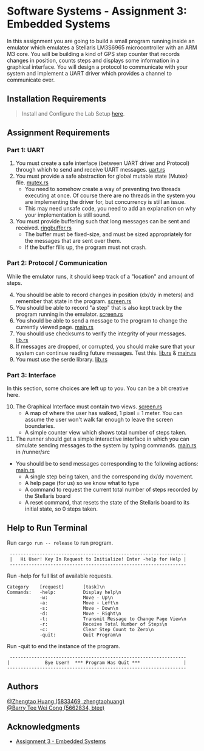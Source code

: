 # Software Systems - Assignment 3: Embedded Systems

In this assignment you are going to build a small program running inside an emulator which emulates a Stellaris LM3S6965 microcontroller with an ARM M3 core.
You will be building a kind of GPS step counter that records changes in position, counts steps and displays some information in a graphical interface.
You will design a protocol to communicate with your system and implement a UART driver which provides a channel to communicate over.

## Installation Requirements
> Install and Configure the Lab Setup [here](https://cese.pages.ewi.tudelft.nl/software-systems/part-1/assignments/es.html).

## Assignment Requirements
### Part 1: UART
1. You must create a safe interface (between UART driver and Protocol) through which to send and receive UART messages. [uart.rs](embedded-code%2Fsrc%2Fuart.rs)
2. You must provide a safe abstraction for global mutable state (Mutex) file. [mutex.rs](embedded-code%2Fsrc%2Fmutex.rs)
    * You need to somehow create a way of preventing two threads executing at once. Of course there are no threads in the system you are implementing the driver for, but concurrency is still an issue.
    * This may need unsafe code, you need to add an explanation on why your implementation is still sound.
3. You must provide buffering such that long messages can be sent and received. [ringbuffer.rs](embedded-code%2Fsrc%2Fringbuffer.rs)
    * The buffer must be fixed-size, and must be sized appropriately for the messages that are sent over them.
    * If the buffer fills up, the program must not crash.

### Part 2: Protocol / Communication
While the emulator runs, it should keep track of a "location" and amount of steps.

4. You should be able to record changes in position (dx/dy in meters) and remember that state in the program. [screen.rs](embedded-code%2Fsrc%2Fdrawing%2Fscreen.rs)
5. You should be able to record "a step" that is also kept track by the program running in the emulator. [screen.rs](embedded-code%2Fsrc%2Fdrawing%2Fscreen.rs)
6. You should be able to send a message to the program to change the currently viewed page. [main.rs](runner%2Fsrc%2Fmain.rs)
7. You should use checksums to verify the integrity of your messages. [lib.rs](common_lib%2Fsrc%2Flib.rs)
8. If messages are dropped, or corrupted, you should make sure that your system can continue reading future messages. Test this. [lib.rs](common_lib%2Fsrc%2Flib.rs) & [main.rs](embedded-code%2Fsrc%2Fmain.rs)
9. You must use the serde library. [lib.rs](common_lib%2Fsrc%2Flib.rs)

### Part 3: Interface
In this section, some choices are left up to you. You can be a bit creative here.

10. The Graphical Interface must contain two views. [screen.rs](embedded-code%2Fsrc%2Fdrawing%2Fscreen.rs)
    * A map of where the user has walked, 1 pixel = 1 meter. You can assume the user won't walk far enough to leave the screen boundaries.
    * A simple counter view which shows total number of steps taken.
11. The runner should get a simple interactive interface in which you can simulate sending messages to the system by typing commands. [main.rs](runner%2Fsrc%2Fmain.rs) in /runner/src

* You should be to send messages corresponding to the following actions: [main.rs](runner%2Fsrc%2Fmain.rs)
    * A single step being taken, and the corresponding dx/dy movement.
    * A help page (for us) so we know what to type
    * A command to request the current total number of steps recorded by the Stellaris board
    * A reset command, that resets the state of the Stellaris board to its initial state, so 0 steps taken.

## Help to Run Terminal
Run ```cargo run -- release``` to run program.
```
 -----------------------------------------------------------------
 |   Hi User! Key In Request to Initialize! Enter -help for Help |
 -----------------------------------------------------------------
```
Run -help for full list of available requests.
```
Category    [request]       [task]\n
Commands:   -help:          Display help\n
            -w:             Move - Up\n
            -a:             Move - Left\n
            -s:             Move - Down\n
            -d:             Move - Right\n
            -t:             Transmit Message to Change Page View\n
            -r:             Receive Total Number of Steps\n
            -c:             Clear Step Count to Zero\n
            -quit:          Quit Program\n
```
Run -quit to end the instance of the program.
```
 -----------------------------------------------------------------
|             Bye User!  *** Program Has Quit ***                |
------------------------------------------------------------------
```

## Authors
[@Zhengtao Huang (5833469, zhengtaohuang)]()<br>
[@Barry Tee Wei Cong (5662834, btee)]()

## Acknowledgments
* [Assignment 3 - Embedded Systems](https://cese.pages.ewi.tudelft.nl/software-systems/part-1/assignments/es.html)